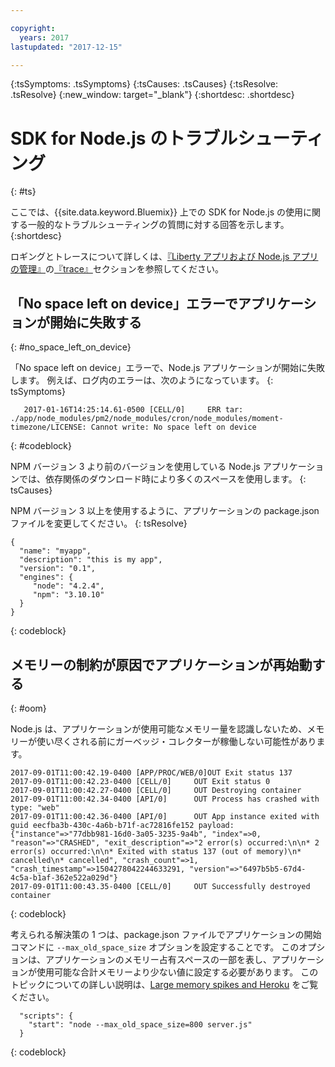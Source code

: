 ```yaml
---

copyright:
  years: 2017
lastupdated: "2017-12-15"

---
```


{:tsSymptoms: .tsSymptoms}
{:tsCauses: .tsCauses}
{:tsResolve: .tsResolve}
{:new_window: target="_blank"}
{:shortdesc: .shortdesc}

# SDK for Node.js のトラブルシューティング
{: #ts}


ここでは、{{site.data.keyword.Bluemix}} 上での SDK for Node.js の使用に関する一般的なトラブルシューティングの質問に対する回答を示します。
{:shortdesc}

ロギングとトレースについて詳しくは、[『Liberty アプリおよび Node.js アプリの管理』](../../manageapps/app_mng.html)の[『trace』](../../manageapps/app_mng.html#trace)セクションを参照してください。

## 「No space left on device」エラーでアプリケーションが開始に失敗する
{: #no_space_left_on_device}


「No space left on device」エラーで、Node.js アプリケーションが開始に失敗します。 例えば、ログ内のエラーは、次のようになっています。
{: tsSymptoms}

```
   2017-01-16T14:25:14.61-0500 [CELL/0]     ERR tar: ./app/node_modules/pm2/node_modules/cron/node_modules/moment-timezone/LICENSE: Cannot write: No space left on device

```
{: #codeblock}

NPM バージョン 3 より前のバージョンを使用している Node.js アプリケーションでは、依存関係のダウンロード時により多くのスペースを使用します。
{: tsCauses}

NPM バージョン 3 以上を使用するように、アプリケーションの package.json ファイルを変更してください。
{: tsResolve}

```
{
  "name": "myapp",
  "description": "this is my app",
  "version": "0.1",
  "engines": {
     "node": "4.2.4",
     "npm": "3.10.10"
  }
}
```
{: codeblock}

## メモリーの制約が原因でアプリケーションが再始動する
{: #oom}

Node.js は、アプリケーションが使用可能なメモリー量を認識しないため、メモリーが使い尽くされる前にガーベッジ・コレクターが稼働しない可能性があります。

```
2017-09-01T11:00:42.19-0400 [APP/PROC/WEB/0]OUT Exit status 137
2017-09-01T11:00:42.23-0400 [CELL/0]     OUT Exit status 0
2017-09-01T11:00:42.27-0400 [CELL/0]     OUT Destroying container
2017-09-01T11:00:42.34-0400 [API/0]      OUT Process has crashed with type: "web"
2017-09-01T11:00:42.36-0400 [API/0]      OUT App instance exited with guid eecfba3b-430c-4a6b-b71f-ac72816fe152 payload: {"instance"=>"77dbb981-16d0-3a05-3235-9a4b", "index"=>0, "reason"=>"CRASHED", "exit_description"=>"2 error(s) occurred:\n\n* 2 error(s) occurred:\n\n* Exited with status 137 (out of memory)\n* cancelled\n* cancelled", "crash_count"=>1, "crash_timestamp"=>1504278042244633291, "version"=>"6497b5b5-67d4-4c5a-b1af-362e522a029d"}
2017-09-01T11:00:43.35-0400 [CELL/0]     OUT Successfully destroyed container
```
{: codeblock}

考えられる解決策の 1 つは、package.json ファイルでアプリケーションの開始コマンドに `--max_old_space_size` オプションを設定することです。 このオプションは、アプリケーションのメモリー占有スペースの一部を表し、アプリケーションが使用可能な合計メモリーより少ない値に設定する必要があります。 このトピックについての詳しい説明は、[Large memory spikes and Heroku](https://github.com/nodejs/node/issues/3370) をご覧ください。
```
  "scripts": {
    "start": "node --max_old_space_size=800 server.js"
  }
```
{: codeblock}

